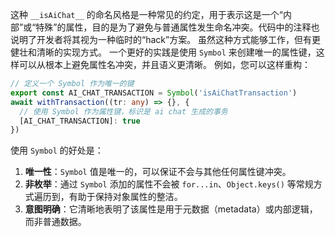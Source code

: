 这种 `__isAiChat__` 的命名风格是一种常见的约定，用于表示这是一个“内部”或“特殊”的属性，目的是为了避免与普通属性发生命名冲突。代码中的注释也说明了开发者将其视为一种临时的“hack”方案。
虽然这种方式能够工作，但有更健壮和清晰的实现方式。
一个更好的实践是使用 `Symbol` 来创建唯一的属性键，这样可以从根本上避免属性名冲突，并且语义更清晰。
例如，您可以这样重构：

```typescript
// 定义一个 Symbol 作为唯一的键
export const AI_CHAT_TRANSACTION = Symbol('isAiChatTransaction')
await withTransaction((tr: any) => {}, {
  // 使用 Symbol 作为属性键，标识是 ai chat 生成的事务
  [AI_CHAT_TRANSACTION]: true
})
```

使用 `Symbol` 的好处是：

1.  **唯一性**：`Symbol` 值是唯一的，可以保证不会与其他任何属性键冲突。
2.  **非枚举**：通过 `Symbol` 添加的属性不会被 `for...in`、`Object.keys()` 等常规方式遍历到，有助于保持对象属性的整洁。
3.  **意图明确**：它清晰地表明了该属性是用于元数据（metadata）或内部逻辑，而非普通数据。
